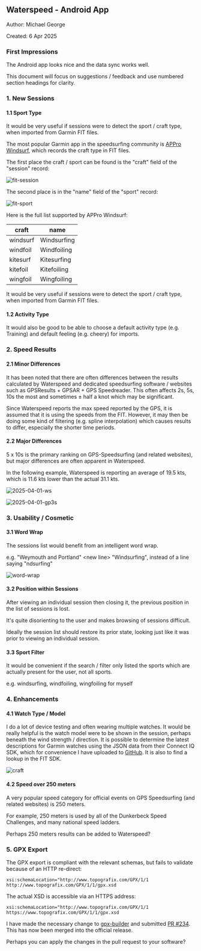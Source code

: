 ## Waterspeed - Android App

Author: Michael George

Created: 6 Apr 2025



### First Impressions

The Android app looks nice and the data sync works well.

This document will focus on suggestions / feedback and use numbered section headings for clarity.



### 1. New Sessions

#### 1.1 Sport Type

It would be very useful if sessions were to detect the sport / craft type, when imported from Garmin FIT files.

The most popular Garmin app in the speedsurfing community is [APPro Windsurf](https://apps.garmin.com/apps/9567700b-6587-44be-9708-879bfc844791), which records the craft type in FIT files.

The first place the craft / sport can be found is the "craft" field of the "session" record:

![fit-session](img/fit-session.png)



The second place is in the "name" field of the "sport" record:

![fit-sport](img/fit-sport.png)



Here is the full list supported by APPro Windsurf:

| craft    | name        |
| -------- | ----------- |
| windsurf | Windsurfing |
| windfoil | Windfoiling |
| kitesurf | Kitesurfing |
| kitefoil | Kitefoiling |
| wingfoil | Wingfoiling |



It would be very useful if sessions were to detect the sport / craft type, when imported from Garmin FIT files.



#### 1.2 Activity Type

It would also be good to be able to choose a default activity type (e.g. Training) and default feeling (e.g. cheery) for imports.



### 2. Speed Results

#### 2.1 Minor Differences

It has been noted that there are often differences between the results calculated by Waterspeed and dedicated speedsurfing software / websites such as GPSResults + GPSAR + GPS Speedreader. This often affects 2s, 5s, 10s the most and sometimes ± half a knot which may be significant.

Since Waterspeed reports the max speed reported by the GPS, it is assumed that it is using the speeds from the FIT. However, it may then be doing some kind of filtering (e.g. spline interpolation) which causes results to differ, especially the shorter time periods.



#### 2.2 Major Differences

5 x 10s is the primary ranking on GPS-Speedsurfing (and related websites), but major differences are often apparent in Waterspeed.

In the following example, Waterspeed is reporting an average of 19.5 kts, which is 11.6 kts lower than the actual 31.1 kts.

![2025-04-01-ws](img/2025-04-01-ws.png)

![2025-04-01-gp3s](img/2025-04-01-gp3s.png)



### 3. Usability / Cosmetic

#### 3.1 Word Wrap

The sessions list would benefit from an intelligent word wrap.

e.g. "Weymouth and Portland" \<new line> "Windsurfing", instead of a line saying "ndsurfing"

![word-wrap](img/word-wrap.png)

#### 3.2 Position within Sessions

After viewing an individual session then closing it, the previous position in the list of sessions is lost.

It's quite disorienting to the user and makes browsing of sessions difficult.

Ideally the session list should restore its prior state, looking just like it was prior to viewing an individual session.



#### 3.3 Sport Filter

It would be convenient if the search / filter only listed the sports which are actually present for the user, not all sports.

e.g. windsurfing, windfoiling, wingfoiling for myself



### 4. Enhancements

#### 4.1 Watch Type / Model

I do a lot of device testing and often wearing multiple watches. It would be really helpful is the watch model were to be shown in the session, perhaps beneath the wind strength / direction. It is possible to determine the latest descriptions for Garmin watches using the JSON data from their Connect IQ SDK, which for convenience I have uploaded to [GitHub](https://logiqx.github.io/gps-details/devices/garmin/products/). It is also to find a lookup in the FIT SDK.

![craft](img/craft.png)



#### 4.2 Speed over 250 meters

A very popular speed category for official events on GPS Speedsurfing (and related websites) is 250 meters.

For example, 250 meters is used by all of the Dunkerbeck Speed Challenges, and many national speed ladders.

Perhaps 250 meters results can be added to Waterspeed?



### 5. GPX Export

The GPX export is compliant with the relevant schemas, but fails to validate because of an HTTP re-direct:

```
xsi:schemaLocation="http://www.topografix.com/GPX/1/1 http://www.topografix.com/GPX/1/1/gpx.xsd
```

The actual XSD is accessible via an HTTPS address:

```
xsi:schemaLocation="http://www.topografix.com/GPX/1/1 https://www.topografix.com/GPX/1/1/gpx.xsd
```

I have made the necessary change to [gpx-builder](https://github.com/fabulator/gpx-builder) and submitted [PR #234](https://github.com/fabulator/gpx-builder/pull/234). This has now been merged into the official release.

Perhaps you can apply the changes in the pull request to your software?
